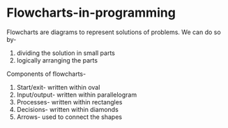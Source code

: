 # Flowcharts-in-programming
Flowcharts are diagrams to represent solutions of problems.
We can do so by- 
1. dividing the solution in small parts
2.  logically arranging the parts

Components of flowcharts-
1. Start/exit- written within oval
2. Input/output- written within parallelogram
3. Processes- written within rectangles
4. Decisions- written within diamonds
5. Arrows- used to connect the shapes
